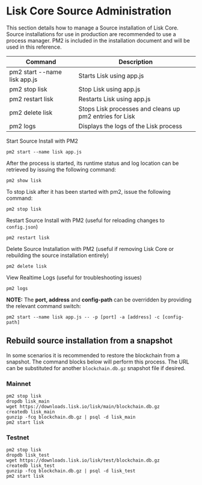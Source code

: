 # Lisk Core Source Administration

This section details how to manage a Source installation of Lisk Core. Source installations for use in production are recommended to use a process manager. PM2 is included in the installation document and will be used in this reference.

Command | Description
--- | ---
pm2 start --name lisk app.js | Starts Lisk using app.js
pm2 stop lisk | Stop Lisk using app.js
pm2 restart lisk | Restarts Lisk using app.js
pm2 delete lisk | Stops Lisk processes and cleans up pm2 entries for Lisk
pm2 logs | Displays the logs of the Lisk process

Start Source Install with PM2

```shell
pm2 start --name lisk app.js
```

After the process is started, its runtime status and log location can be retrieved by issuing the following command:

```shell
pm2 show lisk
```

To stop Lisk after it has been started with pm2, issue the following command:

```shell
pm2 stop lisk
```

Restart Source Install with PM2 (useful for reloading changes to `config.json`)

```shell
pm2 restart lisk
```

Delete Source Installation with PM2 (useful if removing Lisk Core or rebuilding the source installation entirely)

```shell
pm2 delete lisk
```

View Realtime Logs (useful for troubleshooting issues)

```shell
pm2 logs
```

**NOTE:** The **port, address** and **config-path** can be overridden by providing the relevant command switch:

```shell
pm2 start --name lisk app.js -- -p [port] -a [address] -c [config-path]
```

## Rebuild source installation from a snapshot

In some scenarios it is recommended to restore the blockchain from a snapshot. The command blocks below will perform this process. The URL can be substituted for another `blockchain.db.gz` snapshot file if desired.

### Mainnet

```shell
pm2 stop lisk
dropdb lisk_main
wget https://downloads.lisk.io/lisk/main/blockchain.db.gz
createdb lisk_main
gunzip -fcq blockchain.db.gz | psql -d lisk_main
pm2 start lisk
```

### Testnet

```shell
pm2 stop lisk
dropdb lisk_test
wget https://downloads.lisk.io/lisk/test/blockchain.db.gz
createdb lisk_test
gunzip -fcq blockchain.db.gz | psql -d lisk_test
pm2 start lisk
```
